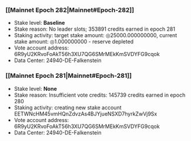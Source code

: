 ### [[Mainnet Epoch 282|Mainnet#Epoch-282]]
* Stake level: **Baseline**
* Stake reason: No leader slots; 353891 credits earned in epoch 281
* Staking activity: target stake amount: ◎25000.000000000, current stake amount: ◎1.000000000 - reserve depleted
* Vote account address: 6R9yU2KRvoFoAkT56h3XU7QG6SMrMEkKmSVDYFG9cqok
* Data Center: 24940-DE-Falkenstein
### [[Mainnet Epoch 281|Mainnet#Epoch-281]]
* Stake level: **None**
* Stake reason: Insufficient vote credits: 145739 credits earned in epoch 280
* Staking activity: creating new stake account EETWNcHM45vmHQnZdvzAs4BJYjueNSXD7hyrkZwVj9Sx
* Vote account address: 6R9yU2KRvoFoAkT56h3XU7QG6SMrMEkKmSVDYFG9cqok
* Data Center: 24940-DE-Falkenstein